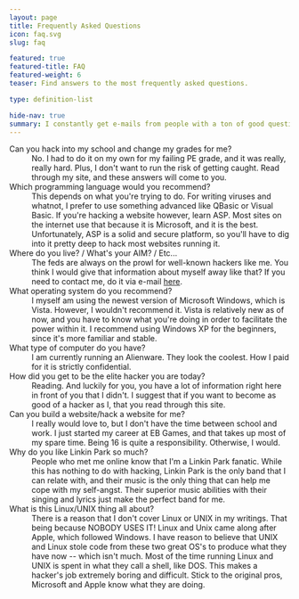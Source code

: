 ```yaml
---
layout: page
title: Frequently Asked Questions
icon: faq.svg
slug: faq

featured: true
featured-title: FAQ
featured-weight: 6
teaser: Find answers to the most frequently asked questions.

type: definition-list

hide-nav: true
summary: I constantly get e-mails from people with a ton of good questions. This page contains the questions I get asked the most. If you have a question, look here first, because if you e-mail me a question that is already answered here, <strong>you will be hacked!</strong>
---
```

<dl>
  <dt>Can you hack into my school and change my grades for me?</dt>
  <dd>No. I had to do it on my own for my failing PE grade, and it was really, really hard. Plus, I don't want to run the risk of getting caught. Read through my site, and these answers will come to you.</dd>

  <dt>Which programming language would you recommend?</dt>
  <dd>This depends on what you're trying to do. For writing viruses and whatnot, I prefer to use something advanced like QBasic or Visual Basic. If you're hacking a website however, learn ASP. Most sites on the internet use that because it is Microsoft, and it is the best. Unfortunately, ASP is a solid and secure platform, so you'll have to dig into it pretty deep to hack most websites running it.</dd>

  <dt>Where do you live? / What's your AIM? / Etc...</dt>
  <dd>The feds are always on the prowl for well-known hackers like me. You think I would give that information about myself away like that? If you need to contact me, do it via e-mail <a href="/contact">here</a>.</dd>

  <dt>What operating system do you recommend?</dt>
  <dd>I myself am using the newest version of Microsoft Windows, which is Vista. However, I wouldn't recommend it. Vista is relatively new as of now, and you have to know what you're doing in order to facilitate the power within it. I recommend using Windows XP for the beginners, since it's more familiar and stable.</dd>

  <dt>What type of computer do you have?</dt>
  <dd>I am currently running an Alienware. They look the coolest. How I paid for it is strictly confidential.</dd>

  <dt>How did you get to be the elite hacker you are today?</dt>
  <dd>Reading. And luckily for you, you have a lot of information right here in front of you that I didn't. I suggest that if you want to become as good of a hacker as I, that you read through this site.</dd>

  <dt>Can you build a website/hack a website for me?</dt>
  <dd>I really would love to, but I don't have the time between school and work. I just started my career at EB Games, and that takes up most of my spare time. Being 16 is quite a responsibility. Otherwise, I would.</dd>

  <dt>Why do you like Linkin Park so much?</dt>
  <dd>People who met me online know that I'm a Linkin Park fanatic. While this has nothing to do with hacking, Linkin Park is the only band that I can relate with, and their music is the only thing that can help me cope with my self-angst. Their superior music abilities with their singing and lyrics just make the perfect band for me.</dd>

  <dt>What is this Linux/UNIX thing all about?</dt>
  <dd>There is a reason that I don't cover Linux or UNIX in my writings. That being because NOBODY USES IT! Linux and Unix came along after Apple, which followed Windows. I have reason to believe that UNIX and Linux stole code from these two great OS's to produce what they have now -- which isn't much. Most of the time running Linux and UNIX is spent in what they call a shell, like DOS. This makes a hacker's job extremely boring and difficult. Stick to the original pros, Microsoft and Apple know what they are doing.</dd>
</dl>
